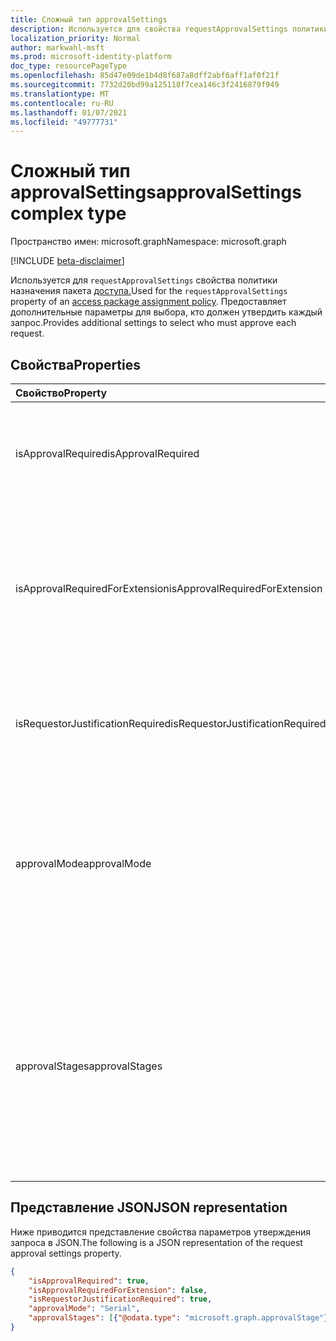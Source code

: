 ```yaml
---
title: Сложный тип approvalSettings
description: Используется для свойства requestApprovalSettings политики назначения пакета доступа. Предоставляет дополнительные параметры для выбора, кто должен утвердить каждый запрос.
localization_priority: Normal
author: markwahl-msft
ms.prod: microsoft-identity-platform
doc_type: resourcePageType
ms.openlocfilehash: 85d47e09de1b4d8f687a8dff2abf6aff1af0f21f
ms.sourcegitcommit: 7732d20bd99a125118f7cea146c3f2416879f949
ms.translationtype: MT
ms.contentlocale: ru-RU
ms.lasthandoff: 01/07/2021
ms.locfileid: "49777731"
---
```

# <a name="approvalsettings-complex-type"></a><span data-ttu-id="eba6a-104">Сложный тип approvalSettings</span><span class="sxs-lookup"><span data-stu-id="eba6a-104">approvalSettings complex type</span></span>

<span data-ttu-id="eba6a-105">Пространство имен: microsoft.graph</span><span class="sxs-lookup"><span data-stu-id="eba6a-105">Namespace: microsoft.graph</span></span>

[!INCLUDE [beta-disclaimer](../../includes/beta-disclaimer.md)]

<span data-ttu-id="eba6a-106">Используется для `requestApprovalSettings` свойства политики назначения пакета [доступа.](accesspackageassignmentpolicy.md)</span><span class="sxs-lookup"><span data-stu-id="eba6a-106">Used for the `requestApprovalSettings` property of an [access package assignment policy](accesspackageassignmentpolicy.md).</span></span> <span data-ttu-id="eba6a-107">Предоставляет дополнительные параметры для выбора, кто должен утвердить каждый запрос.</span><span class="sxs-lookup"><span data-stu-id="eba6a-107">Provides additional settings to select who must approve each request.</span></span> 

## <a name="properties"></a><span data-ttu-id="eba6a-108">Свойства</span><span class="sxs-lookup"><span data-stu-id="eba6a-108">Properties</span></span>

| <span data-ttu-id="eba6a-109">Свойство</span><span class="sxs-lookup"><span data-stu-id="eba6a-109">Property</span></span>                     | <span data-ttu-id="eba6a-110">Тип</span><span class="sxs-lookup"><span data-stu-id="eba6a-110">Type</span></span>                      | <span data-ttu-id="eba6a-111">Описание</span><span class="sxs-lookup"><span data-stu-id="eba6a-111">Description</span></span> |
| :--------------------------- | :------------------------ | :---------- |
| <span data-ttu-id="eba6a-112">isApprovalRequired</span><span class="sxs-lookup"><span data-stu-id="eba6a-112">isApprovalRequired</span></span> | <span data-ttu-id="eba6a-113">Boolean</span><span class="sxs-lookup"><span data-stu-id="eba6a-113">Boolean</span></span> | <span data-ttu-id="eba6a-114">Если задается false, утверждение для запросов в этой политике не требуется.</span><span class="sxs-lookup"><span data-stu-id="eba6a-114">If false, then approval is not required for requests in this policy.</span></span> |
| <span data-ttu-id="eba6a-115">isApprovalRequiredForExtension</span><span class="sxs-lookup"><span data-stu-id="eba6a-115">isApprovalRequiredForExtension</span></span> | <span data-ttu-id="eba6a-116">Boolean</span><span class="sxs-lookup"><span data-stu-id="eba6a-116">Boolean</span></span>| <span data-ttu-id="eba6a-117">Если задается false, то для пользователя, у которого уже есть назначение для расширения назначения, утверждение не требуется.</span><span class="sxs-lookup"><span data-stu-id="eba6a-117">If false, then approval is not required for a user who already has an assignment to extend their assignment.</span></span> |
| <span data-ttu-id="eba6a-118">isRequestorJustificationRequired</span><span class="sxs-lookup"><span data-stu-id="eba6a-118">isRequestorJustificationRequired</span></span> | <span data-ttu-id="eba6a-119">Boolean</span><span class="sxs-lookup"><span data-stu-id="eba6a-119">Boolean</span></span> | <span data-ttu-id="eba6a-120">Указывает, требуется ли запрашивать обоснование в своем запросе.</span><span class="sxs-lookup"><span data-stu-id="eba6a-120">Indicates whether the requestor is required to supply a justification in their request.</span></span> |
| <span data-ttu-id="eba6a-121">approvalMode</span><span class="sxs-lookup"><span data-stu-id="eba6a-121">approvalMode</span></span>| <span data-ttu-id="eba6a-122">String</span><span class="sxs-lookup"><span data-stu-id="eba6a-122">String</span></span> | <span data-ttu-id="eba6a-123">Один из `NoApproval` , `SingleStage` или `Serial` .</span><span class="sxs-lookup"><span data-stu-id="eba6a-123">One of `NoApproval`, `SingleStage` or `Serial`.</span></span> <span data-ttu-id="eba6a-124">Используется, `NoApproval` если `isApprovalRequired` заведомо неверно.</span><span class="sxs-lookup"><span data-stu-id="eba6a-124">The `NoApproval` is used when `isApprovalRequired` is false.</span></span> |
| <span data-ttu-id="eba6a-125">approvalStages</span><span class="sxs-lookup"><span data-stu-id="eba6a-125">approvalStages</span></span> | <span data-ttu-id="eba6a-126">[Коллекция approvalStage](approvalstage.md)</span><span class="sxs-lookup"><span data-stu-id="eba6a-126">[approvalStage](approvalstage.md) collection</span></span>| <span data-ttu-id="eba6a-127">Если требуется утверждение, один или два элемента этой коллекции определяют каждый из этапов утверждения.</span><span class="sxs-lookup"><span data-stu-id="eba6a-127">If approval is required, the one or two elements of this collection define each of the stages of approval.</span></span> <span data-ttu-id="eba6a-128">Пустой массив, если утверждение не требуется.</span><span class="sxs-lookup"><span data-stu-id="eba6a-128">An empty array if no approval is required.</span></span>  |

## <a name="json-representation"></a><span data-ttu-id="eba6a-129">Представление JSON</span><span class="sxs-lookup"><span data-stu-id="eba6a-129">JSON representation</span></span>

<span data-ttu-id="eba6a-130">Ниже приводится представление свойства параметров утверждения запроса в JSON.</span><span class="sxs-lookup"><span data-stu-id="eba6a-130">The following is a JSON representation of the request approval settings property.</span></span>

<!-- {
  "blockType": "resource",
  "optionalProperties": [

  ],
  "@odata.type": "microsoft.graph.approvalSettings"
}-->

```json
{
    "isApprovalRequired": true,
    "isApprovalRequiredForExtension": false,
    "isRequestorJustificationRequired": true,
    "approvalMode": "Serial",
    "approvalStages": [{"@odata.type": "microsoft.graph.approvalStage"}]
}
```

<!-- uuid: 16cd6b66-4b1a-43a1-adaf-3a886856ed98
2019-02-04 14:57:30 UTC -->
<!-- {
  "type": "#page.annotation",
  "description": "approvalSettings complex type",
  "keywords": "",
  "section": "documentation",
  "tocPath": ""
}-->


